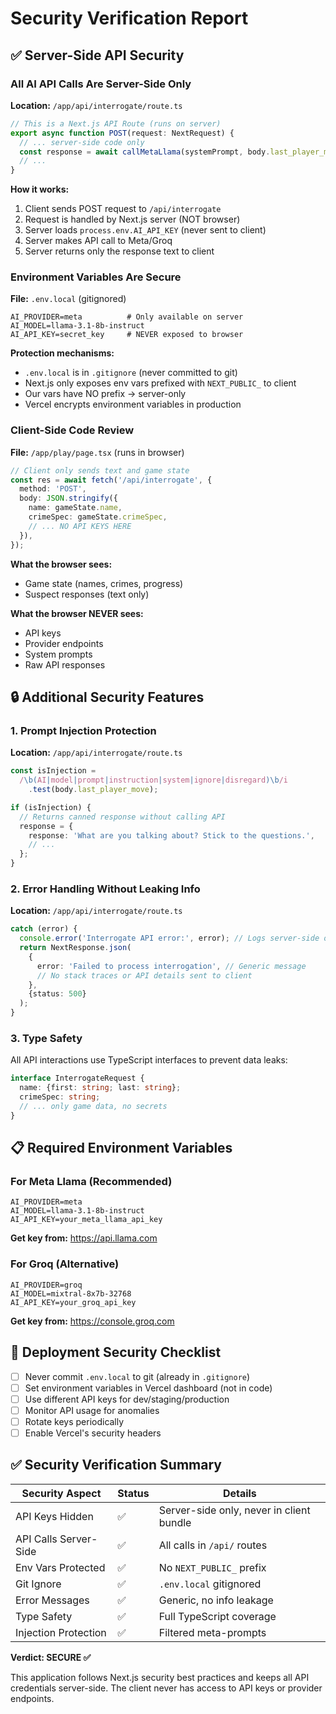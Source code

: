 # Security Verification Report

## ✅ Server-Side API Security

### All AI API Calls Are Server-Side Only

**Location:** `/app/api/interrogate/route.ts`

```typescript
// This is a Next.js API Route (runs on server)
export async function POST(request: NextRequest) {
  // ... server-side code only
  const response = await callMetaLlama(systemPrompt, body.last_player_move);
  // ...
}
```

**How it works:**
1. Client sends POST request to `/api/interrogate`
2. Request is handled by Next.js server (NOT browser)
3. Server loads `process.env.AI_API_KEY` (never sent to client)
4. Server makes API call to Meta/Groq
5. Server returns only the response text to client

### Environment Variables Are Secure

**File:** `.env.local` (gitignored)

```env
AI_PROVIDER=meta          # Only available on server
AI_MODEL=llama-3.1-8b-instruct
AI_API_KEY=secret_key     # NEVER exposed to browser
```

**Protection mechanisms:**
- `.env.local` is in `.gitignore` (never committed to git)
- Next.js only exposes env vars prefixed with `NEXT_PUBLIC_` to client
- Our vars have NO prefix → server-only
- Vercel encrypts environment variables in production

### Client-Side Code Review

**File:** `/app/play/page.tsx` (runs in browser)

```typescript
// Client only sends text and game state
const res = await fetch('/api/interrogate', {
  method: 'POST',
  body: JSON.stringify({
    name: gameState.name,
    crimeSpec: gameState.crimeSpec,
    // ... NO API KEYS HERE
  }),
});
```

**What the browser sees:**
- Game state (names, crimes, progress)
- Suspect responses (text only)

**What the browser NEVER sees:**
- API keys
- Provider endpoints
- System prompts
- Raw API responses

## 🔒 Additional Security Features

### 1. Prompt Injection Protection
**Location:** `/app/api/interrogate/route.ts`

```typescript
const isInjection = 
  /\b(AI|model|prompt|instruction|system|ignore|disregard)\b/i
    .test(body.last_player_move);

if (isInjection) {
  // Returns canned response without calling API
  response = {
    response: 'What are you talking about? Stick to the questions.',
    // ...
  };
}
```

### 2. Error Handling Without Leaking Info
**Location:** `/app/api/interrogate/route.ts`

```typescript
catch (error) {
  console.error('Interrogate API error:', error); // Logs server-side only
  return NextResponse.json(
    {
      error: 'Failed to process interrogation', // Generic message
      // No stack traces or API details sent to client
    },
    {status: 500}
  );
}
```

### 3. Type Safety
All API interactions use TypeScript interfaces to prevent data leaks:

```typescript
interface InterrogateRequest {
  name: {first: string; last: string};
  crimeSpec: string;
  // ... only game data, no secrets
}
```

## 📋 Required Environment Variables

### For Meta Llama (Recommended)
```env
AI_PROVIDER=meta
AI_MODEL=llama-3.1-8b-instruct
AI_API_KEY=your_meta_llama_api_key
```

**Get key from:** https://api.llama.com

### For Groq (Alternative)
```env
AI_PROVIDER=groq
AI_MODEL=mixtral-8x7b-32768
AI_API_KEY=your_groq_api_key
```

**Get key from:** https://console.groq.com

## 🚀 Deployment Security Checklist

- [ ] Never commit `.env.local` to git (already in `.gitignore`)
- [ ] Set environment variables in Vercel dashboard (not in code)
- [ ] Use different API keys for dev/staging/production
- [ ] Monitor API usage for anomalies
- [ ] Rotate keys periodically
- [ ] Enable Vercel's security headers

## ✅ Security Verification Summary

| Security Aspect | Status | Details |
|----------------|--------|---------|
| API Keys Hidden | ✅ | Server-side only, never in client bundle |
| API Calls Server-Side | ✅ | All calls in `/api/` routes |
| Env Vars Protected | ✅ | No `NEXT_PUBLIC_` prefix |
| Git Ignore | ✅ | `.env.local` gitignored |
| Error Messages | ✅ | Generic, no info leakage |
| Type Safety | ✅ | Full TypeScript coverage |
| Injection Protection | ✅ | Filtered meta-prompts |

**Verdict: SECURE ✅**

This application follows Next.js security best practices and keeps all API 
credentials server-side. The client never has access to API keys or provider 
endpoints.